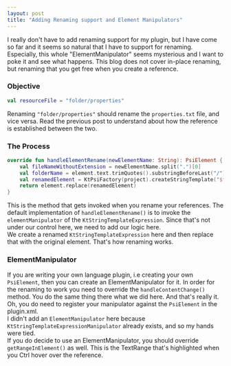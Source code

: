 ```yaml
---
layout: post
title: "Adding Renaming support and Element Manipulators"
---
```


I really don't have to add renaming support for my plugin, but I have come so far and it seems
so natural that I have to support for renaming. Especially, this whole "ElementManipulator" seems
mysterious and I want to poke it and see what happens. This blog does not cover in-place renaming, 
but renaming that you get free when you create a reference.

### Objective
```kotlin
val resourceFile = "folder/properties"
```
Renaming `"folder/properties"` should rename the `properties.txt` file, and vice versa. Read the previous
post to understand about how the reference is established between the two.

### The Process
```kotlin
override fun handleElementRename(newElementName: String): PsiElement {
    val fileNameWithoutExtension = newElementName.split(".")[0]
    val folderName = element.text.trimQuotes().substringBeforeLast("/")
    val renamedElement = KtPsiFactory(project).createStringTemplate("$folderName/$fileNameWithoutExtension")
    return element.replace(renamedElement)
}
```
This is the method that gets invoked when you rename your references. The default implementation
of `handleElementRename()` is to invoke the `elementManipulator` of the `KtStringTemplateExpression`.
Since that's not under our control here, we need to add our logic here.
<br>
We create a renamed `KtStringTemplateExpression` here and then replace that with the original element.
That's how renaming works.

### ElementManipulator
If you are writing your own language plugin, i.e creating your own `PsiElement`, then you can create an
ElementManipulator for it. In order for the renaming to work you need to override the `handleContentChange()`
method. You do the same thing there what we did here. And that's really it. Oh, you do need to register
your manipulator against the `PsiElement` in the plugin.xml.<br>
I didn't add an `ElementManipulator` here because `KtStringTemplateExpressionManipulator` already exists, and
so my hands were tied.<br> If you do decide to use an ElementManipulator, you should override `getRangeInElement()`
as well. This is the TextRange that's highlighted when you Ctrl hover over the reference.